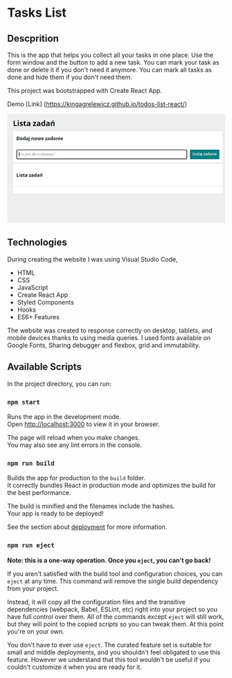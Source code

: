 # Tasks List

## Descprition
This is the app that helps you collect all your tasks in one place. Use the form window and the button to add a new task. You can mark your task as done or delete it if you don't need it anymore.
You can mark all tasks as done and hide them if you don't need them.

This project was bootstrapped with Create React App.

Demo [Link]
(https://kingagrelewicz.github.io/todos-list-react/)

![To do list gif](public/toDoList.gif)

## Technologies
During creating the website I was using Visual Studio Code,
- HTML
- CSS
- JavaScript
- Create React App
- Styled Components
- Hooks 
- ES6+ Features 

The website was created to response correctly on desktop, tablets, and mobile devices thanks to using media queries. I used fonts available on Google Fonts, Sharing debugger and flexbox, grid and immutability.

## Available Scripts

In the project directory, you can run:

### `npm start`

Runs the app in the development mode.\
Open [http://localhost:3000](http://localhost:3000) to view it in your browser.

The page will reload when you make changes.\
You may also see any lint errors in the console.

### `npm run build`

Builds the app for production to the `build` folder.\
It correctly bundles React in production mode and optimizes the build for the best performance.

The build is minified and the filenames include the hashes.\
Your app is ready to be deployed!

See the section about [deployment](https://facebook.github.io/create-react-app/docs/deployment) for more information.

### `npm run eject`

**Note: this is a one-way operation. Once you `eject`, you can't go back!**

If you aren't satisfied with the build tool and configuration choices, you can `eject` at any time. This command will remove the single build dependency from your project.

Instead, it will copy all the configuration files and the transitive dependencies (webpack, Babel, ESLint, etc) right into your project so you have full control over them. All of the commands except `eject` will still work, but they will point to the copied scripts so you can tweak them. At this point you're on your own.

You don't have to ever use `eject`. The curated feature set is suitable for small and middle deployments, and you shouldn't feel obligated to use this feature. However we understand that this tool wouldn't be useful if you couldn't customize it when you are ready for it.

